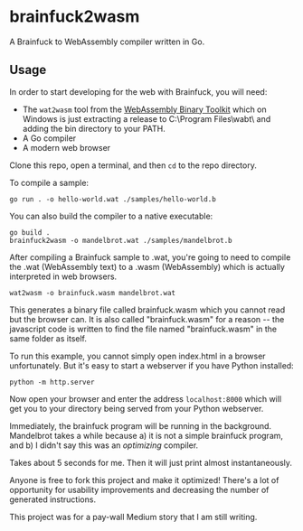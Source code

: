 # brainfuck2wasm
A Brainfuck to WebAssembly compiler written in Go.

## Usage
In order to start developing for the web with Brainfuck, you will need:
 * The `wat2wasm` tool from the [WebAssembly Binary Toolkit](https://github.com/WebAssembly/wabt) which on Windows is just extracting a release to C:\Program Files\wabt\ and adding the bin directory to your PATH.
 * A Go compiler
 * A modern web browser

Clone this repo, open a terminal, and then `cd` to the repo directory.

To compile a sample:
```
go run . -o hello-world.wat ./samples/hello-world.b
```

You can also build the compiler to a native executable:
```
go build .
brainfuck2wasm -o mandelbrot.wat ./samples/mandelbrot.b
```

After compiling a Brainfuck sample to .wat, you're going to need to compile the .wat (WebAssembly text) to a .wasm (WebAssembly) which is actually interpreted in web browsers.

```
wat2wasm -o brainfuck.wasm mandelbrot.wat
```

This generates a binary file called brainfuck.wasm which you cannot read but the browser can. It is also called "brainfuck.wasm" for a reason -- the javascript code is written to find the file named "brainfuck.wasm" in the same folder as itself.

To run this example, you cannot simply open index.html in a browser unfortunately. But it's easy to start a webserver if you have Python installed:

```
python -m http.server
```

Now open your browser and enter the address `localhost:8000` which will get you to your directory being served from your Python webserver.

Immediately, the brainfuck program will be running in the background. Mandelbrot takes a while because a) it is not a simple brainfuck program, and b) I didn't say this was an *optimizing* compiler.

Takes about 5 seconds for me. Then it will just print almost instantaneously.

Anyone is free to fork this project and make it optimized! There's a lot of opportunity for usability improvements and decreasing the number of generated instructions.

This project was for a pay-wall Medium story that I am still writing.
